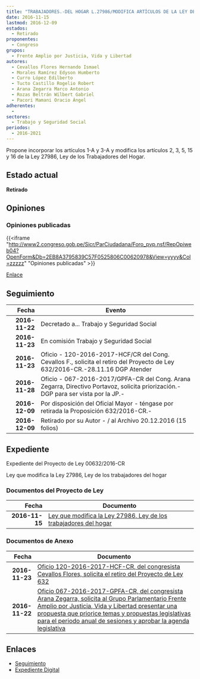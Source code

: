 ```yaml
---
title: "TRABAJADORES.-DEL HOGAR L.27986/MODIFICA ARTÍCULOS DE LA LEY DE..."
date: 2016-11-15
lastmod: 2016-12-09
estados: 
  - Retirado
proponentes: 
  - Congreso
grupos: 
  - Frente Amplio por Justicia, Vida y Libertad
autores: 
  - Cevallos Flores Hernando Ismael
  - Morales Ramírez Edyson Humberto
  - Curro López Edilberto
  - Tucto Castillo Rogelio Robert
  - Arana Zegarra Marco Antonio
  - Rozas Beltrán Wilbert Gabriel
  - Pacori Mamani Oracio Ángel
adherentes: 
  - 
sectores: 
  - Trabajo y Seguridad Social
periodos: 
  - 2016-2021
---
```


Propone incorporar los artículos 1-A y 3-A y modifica los artículos 2, 3, 5, 15 y 16 de la Ley 27986, Ley de los Trabajadores del Hogar.


## Estado actual

**Retirado**

## Opiniones

### Opiniones publicadas

{{<iframe "http://www2.congreso.gob.pe/Sicr/ParCiudadana/Foro_pvp.nsf/RepOpiweb04?OpenForm&Db=2EB8A3795839C57F0525806C00620978&View=yyyy&Col=zzzzz" "Opiniones publicadas" >}}

[Enlace](http://www2.congreso.gob.pe/Sicr/ParCiudadana/Foro_pvp.nsf/RepOpiweb04?OpenForm&Db=2EB8A3795839C57F0525806C00620978&View=yyyy&Col=zzzzz)

## Seguimiento

| Fecha | Evento |
|------:|--------|
| **2016-11-22** | Decretado a... Trabajo y Seguridad Social|
| **2016-11-23** | En comisión Trabajo y Seguridad Social|
| **2016-11-23** | Oficio - 120-2016-2017-HCF/CR del Cong. Cevallos F., solicita el retiro del Proyecto de Ley 632/2016-CR.-28.11.16 DGP Atender|
| **2016-11-28** | Oficio - 067-2016-2017/GPFA-CR del Cong. Arana Zegarra, Directivo Portavoz, solicita priorización.-DGP para ser vista por la JP.-|
| **2016-12-09** | Por disposición del Oficial Mayor - téngase por retirada la Proposición 632/2016-CR.-|
| **2016-12-09** | Retirado por su Autor - / al Archivo 20.12.2016 (15 folios)|


## Expediente

Expediente del Proyecto de Ley 00632/2016-CR

Ley que modifica la Ley 27986, Ley de los trabajadores del hogar


### Documentos del Proyecto de Ley

| Fecha | Documento |
|------:|--------|
| **2016-11-15** | [Ley que modifica la Ley 27986, Ley de los trabajadores del hogar](http://www.leyes.congreso.gob.pe/Documentos/2016_2021/Proyectos_de_Ley_y_de_Resoluciones_Legislativas/PL0063220161115..pdf) |

### Documentos de Anexo

| Fecha | Documento |
|------:|--------|
| **2016-11-23** | [Oficio 120-2016-2017-HCF-CR, del congresista Cevallos Flores, solicita el retiro del Proyecto de Ley 632](http://www.leyes.congreso.gob.pe/Documentos/2016_2021/Oficios/Congresistas/OFICIO-120-2016-2017-HCF-CR.pdf) |
| **2016-11-22** | [Oficio 067-2016-2017-GPFA-CR, del congresista Arana Zegarra, solicita al Grupo Parlamentario Frente Amplio por Justicia, Vida y Libertad presentar una propuesta que priorice temas y propuestas legislativas para el periodo anual de sesiones y aprobar la agenda legislativa](http://www.leyes.congreso.gob.pe/Documentos/2016_2021/Oficios/Grupos_Parlamentarios/OFICIO-067-2016-2017-GPFA-CR.pdf) |

## Enlaces 

- [Seguimiento](http://www2.congreso.gob.pe/Sicr/TraDocEstProc/CLProLey2016.nsf/f7fff46988ca05b1052578e100829cc7/067aef6054fb3d580525806c008044b1?OpenDocument)
- [Expediente Digital](http://www2.congreso.gob.pehttp://www2.congreso.gob.pe/Sicr/TraDocEstProc/CLProLey2016.nsf/f7fff46988ca05b1052578e100829cc7/067aef6054fb3d580525806c008044b1?OpenDocument&Click=05257FB7005EB655.eb71d0cf91d8294e05256cdf006b5706/$Body/0.1C6C)
